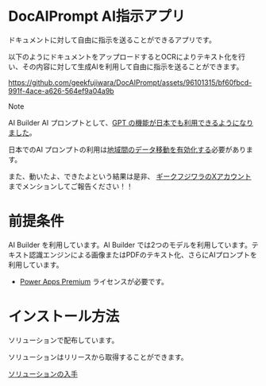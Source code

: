 # DocAIPrompt AI指示アプリ
ドキュメントに対して自由に指示を送ることができるアプリです。

以下のようにドキュメントをアップロードするとOCRによりテキスト化を行い、その内容に対して生成AIを利用して自由に指示を送ることができます。

https://github.com/geekfujiwara/DocAIPrompt/assets/96101315/bf60fbcd-991f-4ace-a626-564ef9a04a9b

> [!Note]
> AI Builder AI プロンプトとして、[GPT の機能が日本でも利用できるようになりました](https://learn.microsoft.com/ja-jp/ai-builder/availability-region)。
> 
> 日本でのAI プロンプトの利用は[地域間のデータ移動を有効化する](https://learn.microsoft.com/ja-jp/power-platform/admin/geographical-availability-copilot#enable-data-movement-across-regions)必要があります。
> 
> また、動いたよ、できたよという結果は是非、 [ギークフジワラのXアカウント](https://x.com/Geekfujiwara) までメンションしてご報告ください！！

# 前提条件

AI Builder を利用しています。AI Builder では2つのモデルを利用しています。テキスト認識エンジンによる画像またはPDFのテキスト化、さらにAIプロンプトを利用しています。

* [Power Apps Premium](https://www.microsoft.com/ja-jp/power-platform/products/power-apps/pricing) ライセンスが必要です。

# インストール方法

ソリューションで配布しています。

ソリューションはリリースから取得することができます。

[ソリューションの入手](https://github.com/geekfujiwara/DocAIPrompt/releases/tag/AI%E6%8C%87%E7%A4%BA%E3%82%A2%E3%83%97%E3%83%AA)

